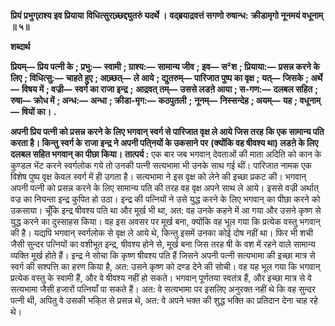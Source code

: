 **प्रियं प्रभुग्र्राश्य इव प्रियाया** **विधित्सुराच्र्छद्द्युतरुं यदर्थे ।** **वद्ब्रयाद्रवत्तं सगणो रुषान्ध:** **क्रीडामृगो नूनमयं वधूनाम् ॥ ५॥** 

**शब्दार्थ** 

**प्रियम्—** **प्रिय पत्नी के** **; प्रभु:—** **स्वामी** **; ग्राश्य:—** **सामान्य जीव** **; इव—** **स²श** **; प्रियाया:—** **प्रसन्न करने के लिए** **; विधित्सु:—** **चाहते हुए** **; आच्र्छत्—** **ले आये** **; द्युतरुम्—** **पारिजात पुष्प का वृक्ष** **; यत्—** **जिसके** **; अर्थे—** **विषय में** **; वज्री—** **स्वर्ग का राजा इन्द्र** **;** **आद्रवत् तम्—** **उससे लडऩे आया** **; स-गण:—** **दलबल सहित** **; रुषा—** **क्रोध में** **; अन्ध:—** **अन्धा** **; क्रीडा-मृग:—** **कठपुतली** **;** **नूनम्—** **निस्सन्देह** **; अयम्—** **यह** **; वधूनाम्—** **षियों का।** **.** 

**अपनी प्रिय पत्नी को प्रसन्न करने के लिए भगवान् स्वर्ग से पारिजात वृक्ष ले आये जिस तरह** **कि एक सामान्य पति करता है। किन्तु स्वर्ग के राजा इन्द्र ने अपनी पति्नयों के उकसाने पर** **(क्योंकि वह षीवश्य था) लडऩे के लिए दलबल सहित भगवान् का पीछा किया।** **तात्पर्य :** एक बार जब भगवान् देवताओं की माता अदिति को कान के कुण्डल भेंट करने स्वर्गलोक गये तो उनकी पत्नी सत्यभामा भी उनके साथ गई थीं। पारिजात नामक एक विशेष पुष्प वृक्ष केवल स्वर्ग में ही उगता है। सत्यभामा ने इस वृक्ष को लेने की इच्छा प्रकट की। भगवान् अपनी पत्नी को प्रसन्न करने के लिए सामान्य पति की तरह वह वृक्ष अपने साथ ले आये। इससे वज्री अर्थात् वज्र का नियन्ता इन्द्र कुपित हो उठा। इन्द्र की पत्नियों ने उसे युद्ध करने के लिए भगवान् का पीछा करने को उकसाया। चूँकि इन्द्र षीवश्य पति था और मूर्ख भी था, अत: वह उनके कहने में आ गया और उसने कृष्ण से युद्ध करने का दुस्साहस किया। वह इस अवसर पर मूर्ख बना, क्योंकि वह भूल गया कि प्रत्येक वस्तु भगवान् की है। यद्यपि भगवान् स्वर्गलोक से वृक्ष ले आये थे, किन्तु इसमें उनका कोई दोष नहीं था। फिर भी शची जैसी सुन्दर पत्नियों का वशीभूत इन्द्र, षीवश्य होने से, मूर्ख बना जिस तरह षी के वश में रहने वाले सामान्य व्यक्ति मूर्ख होते हैं। इन्द्र ने सोचा कि कृष्ण षीवश्य पति हैं जिसने अपनी पत्नी सत्यभामा की इच्छा मात्र से स्वर्ग की सश्पत्ति का हरण किया है, अत: उसने कृष्ण को दण्ड देने की सोची। वह यह भूल गया कि भगवान् प्रत्येक वस्तु के स्वामी हैं, और वे षीवश्य नहीं हो सकते। भगवान् पूर्णतया स्वतंत्र हैं, और इच्छा मात्र से वे सत्यभामा जैसी हजारों पत्नियाँ पा सकते हैं। अत: वे सत्यभामा पर इसलिए अनुरक्त नहीं थे कि वह सुन्दर पत्नी थी, अपितु वे उसकी भकि्त से प्रसन्न थे, अत: वे अपने भक्त की शुद्ध भक्ति का प्रतिदान देना चाह रहे थे।  